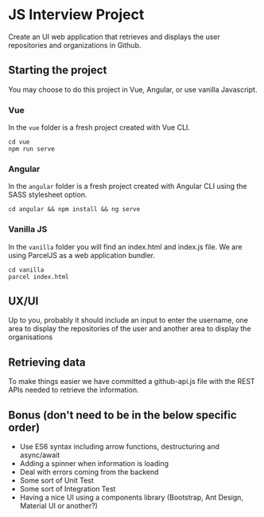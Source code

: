 # JS Interview Project 
Create an UI web application that retrieves and displays the user repositories and organizations in Github.

## Starting the project
You may choose to do this project in Vue, Angular, or use vanilla Javascript.

### Vue

In the ```vue``` folder is a fresh project created with Vue CLI.

```
cd vue
npm run serve
```

### Angular

In the ```angular``` folder is a fresh project created with Angular CLI using the SASS stylesheet option.

```
cd angular && npm install && ng serve
```

### Vanilla JS

In the ```vanilla``` folder you will find an index.html and index.js file. 
We are using ParcelJS as a web application bundler.
                                                                                                  

```
cd vanilla
parcel index.html
```

## UX/UI
Up to you, probably it should include an input to enter the username, one area to display the repositories of the user and another area to display the organisations

## Retrieving data
To make things easier we have committed a github-api.js file with the REST APIs needed to retrieve the information.

## Bonus (don't need to be in the below specific order)
* Use ES6 syntax including arrow functions, destructuring and async/await
* Adding a spinner when information is loading
* Deal with errors coming from the backend
* Some sort of Unit Test
* Some sort of Integration Test
* Having a nice UI using a components library (Bootstrap, Ant Design, Material UI or another?)
